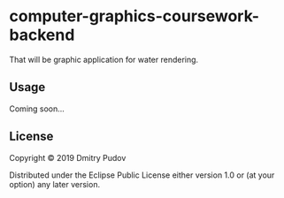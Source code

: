 # computer-graphics-coursework-backend

That will be graphic application for water rendering.

## Usage

Coming soon...

## License

Copyright © 2019 Dmitry Pudov

Distributed under the Eclipse Public License either version 1.0 or (at
your option) any later version.
